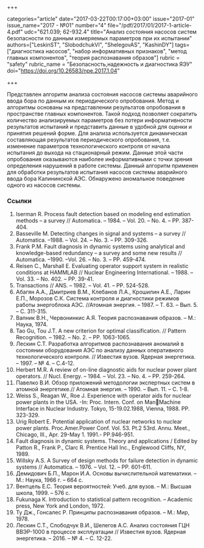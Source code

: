+++

categories="article"
date="2017-03-22T00:17:00+03:00"
issue="2017-01"
issue_name="2017 - №01"
number="4"
file="/pdf/2017/01/2017-1-article-4.pdf"
udc="621.039; 62-932.4"
title="Анализ состояния насосов систем безопасности по данным измеряемых параметров при их испытании"
authors=["LeskinST", "SlobodchukVI", "ShelegovAS", "KashinDY"]
tags=["диагностика насосов", "набор информативных признаков", "метод главных компонентов", "теория распознавания образов"]
rubric = "safety"
rubric_name = "Безопасность,надежность и диагностика ЯЭУ"
doi="https://doi.org/10.26583/npe.2017.1.04"

+++

Представлен алгоритм анализа состояния насосов системы аварийного ввода бора по данным их периодического опробования. Метод и алгоритмы основаны на представлении результатов опробования в пространстве главных компонентов. Такой подход позволяет сократить количество анализируемых параметров без потери информативности результатов испытаний и представить данные в удобной для оценки и принятия решений форме. Для анализа используется динамическая составляющая результатов периодического опробования, т.е. изменение параметров технологического контроля от начала испытания до выхода на стационарный режим. Данные этой части опробования оказываются наиболее информативными с точки зрения определения нарушений в работе системы. Данный алгоритм применен для обработки результатов испытания насосов системы аварийного ввода бора Калининской АЭС. Обнаружено аномальное поведение одного из насосов системы.

### Ссылки

1. Iserman R. Process fault detection based on modeling end estimation methods – a survey // Automatica. – 1984. – Vol. 20. – No. 4. – PP. 387-404.
2. Basseville M. Detecting changes in signal and systems – a survey // Automatica. –1988. – Vol. 24. – No. 3. – PP. 309-326.
3. Frank P.M. Fault diagnosis in dynamic systems using analytical and knowledge-based redundancy – a survey and some new results // Automatica. –1990. –Vol. 26. – No. 3. – PP. 459-474.
4. Reisen C., Marshall E. Evaluating operator support system in realistic conditions at HAMMLAB // Nuclear Engineering International. – 1988. – Vol. 33. – No. 402. – PP. 39-41.
5. Transactions // ANS. – 1982. – Vol. 41. – PP. 524-528.
6. Абагян А.А., Дмитриев В.М., Клебанов Л.А., Крошилин А.Е., Ларин Е.П., Морозов С.К. Система контроля и диагностики режимов работы энергоблока АЭС. //Атомная энергия. – 1987. – Т. 63. – Вып. 5. – С. 311-315.
7. Вапник В.Н., Червонинкис А.Я. Теория распознавания образов. – М.: Наука, 1974.
8. Tao Gu, Tou J.T. A new criterion for optimal classification. // Pattern Recognition. – 1982. – No. 2. – PP. 1063-1065.
9. Лескин С.Т. Разработка алгоритмов распознавания аномалий в состоянии оборудования АЭС по анализу данных оперативного технологического контроля. // Известия вузов. Ядерная энергетика. – 1997. – № 4. – С.4-12.
10. Herbert M.R. A review of on-line diagnostic aids for nuclear power plant operators. // Nucl. Energy. – 1984. – Vol. 23. – No. 4. – PP. 259-264.
11. Павелко В.И. Обзор приложений методологии экспертных систем в атомной энергетике.// Атомная энергия. – 1990. – Вып. 11. – С. 1-8.
12. Weiss S., Reagan W., Roe J. Experience with operator aids for nuclear power plants in the USA. -In: Proc. Intern. Conf. on ManMachine Interface in Nuclear Industry. Tokyo, 15-19.02.1988, Vienna, 1988. PP. 323-329.
13. Urig Robert E. Potential application of nuclear networks to nuclear power plants. Proc.Amer.Power Conf. Vol. 53. Pt.2 53rd. Annu. Meet., Chicago, III., Apr. 29-May 1. 1991.- PP.946-951.
14. Fault diagnosis in dynamic systems. Theory and applications / Edited by Patton R., Frank P., Clarc R. Prentice Hall Inc., Englewood Cliffs, NY, 1989.
15. Willsky A.S. A Survey of design methods for failure detection in dynamic systems // Automatica. – 1976. – Vol. 12. – PP. 601-611.
16. Демидович Б.П., Марон И.А. Основы вычислительной математики. – M.: Наука, 1966 г. – 664 с.
17. Вентцель Е.С. Теория вероятностей: Учеб. для вузов. – М.: Высшая школа, 1999. – 576 с.
18. Fukunaga К. Introduction to statistical pattern recognition. – Academic press, New York and London, 1972.
19. Ту Дж., Гонсалес Р. Принципы распознавания образов. – М.: Мир, 1978.
20. Лескин С.Т., Слободчук В.И., Шелегов А.С. Анализ состояния ГЦН ВВЭР-1000 в процессе эксплуатации // Известия вузов. Ядерная энергетика. – 2016. – № 4. – С. 12-22.